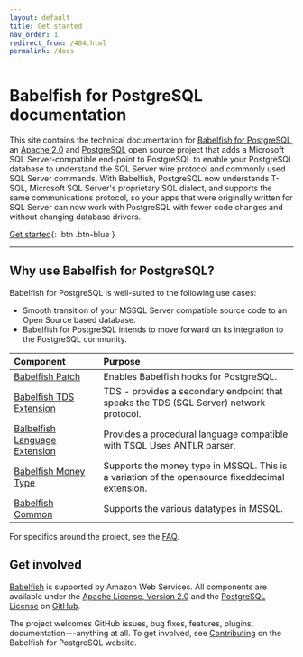 ```yaml
---
layout: default
title: Get started
nav_order: 1
redirect_from: /404.html
permalink: /docs
---
```


# Babelfish for PostgreSQL documentation

This site contains the technical documentation for [Babelfish for PostgreSQL](https://babelfishpg.org/), an [Apache 2.0](https://www.apache.org/licenses/LICENSE-2.0) and [PostgreSQL](https://www.postgresql.org/about/licence/) open source project that adds a Microsoft SQL Server-compatible end-point to PostgreSQL to enable your PostgreSQL database to understand the SQL Server wire protocol and commonly used SQL Server commands. With Babelfish, PostgreSQL now understands T-SQL, Microsoft SQL Server's proprietary SQL dialect, and supports the same communications protocol, so your apps that were originally written for SQL Server can now work with PostgreSQL with fewer code changes and without changing database drivers.


[Get started]({{site.url}}{{site.baseurl}}/getstarted/){: .btn .btn-blue }


---

## Why use Babelfish for PostgreSQL?

Babelfish for PostgreSQL is well-suited to the following use cases:

* Smooth transition of your MSSQL Server compatible source code to an Open Source based database.
* Babelfish for PostgreSQL intends to move forward on its integration to the PostgreSQL community.

Component | Purpose
:--- | :---
[Babelfish Patch](https://github.com/babelfish-for-postgresql/postgresql_modified_for_babelfish) | Enables Babelfish hooks for PostgreSQL.
[Babelfish TDS Extension](https://github.com/babelfish-for-postgresql/babelfish_extensions/tree/main/contrib/babelfishpg_tds) | TDS - provides a secondary endpoint that speaks the TDS (SQL Server) network protocol.
[Balbelfish Language Extension](https://github.com/babelfish-for-postgresql/babelfish_extensions/tree/main/contrib/babelfishpg_tsql) | Provides a procedural language compatible with TSQL Uses ANTLR parser.
[Babelfish Money Type](https://github.com/babelfish-for-postgresql/babelfish_extensions/tree/main/contrib/babelfishpg_money) | Supports the money type in MSSQL. This is a variation of the opensource fixeddecimal extension.
[Babelfish Common](https://github.com/babelfish-for-postgresql/babelfish_extensions_internal/tree/main/contrib/babelfishpg_common) | Supports the various datatypes in MSSQL.



For specifics around the project, see the [FAQ]({{site.url}}{{site.baseurl}}/docs/faq).


## Get involved

[Babelfish](https://babelfishpg.org/) is supported by Amazon Web Services. All components are available under the [Apache License, Version 2.0](https://www.apache.org/licenses/LICENSE-2.0.html) and the [PostgreSQL License](https://www.postgresql.org/about/licence/) on [GitHub](https://github.com/babelfish-for-postgresql).

The project welcomes GitHub issues, bug fixes, features, plugins, documentation---anything at all. To get involved, see [Contributing](https://github.com/babelfish-for-postgresql/babelfish_extensions/blob/main/CONTRIBUTING.md) on the Babelfish for PostgreSQL website.